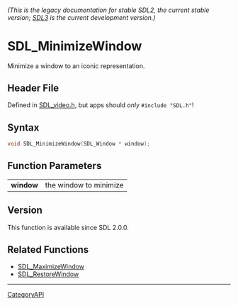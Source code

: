 ###### (This is the legacy documentation for stable SDL2, the current stable version; [SDL3](https://wiki.libsdl.org/SDL3/) is the current development version.)
# SDL_MinimizeWindow

Minimize a window to an iconic representation.

## Header File

Defined in [SDL_video.h](https://github.com/libsdl-org/SDL/blob/SDL2/include/SDL_video.h), but apps should _only_ `#include "SDL.h"`!

## Syntax

```c
void SDL_MinimizeWindow(SDL_Window * window);

```

## Function Parameters

|                |                        |
| -------------- | ---------------------- |
| **window**     | the window to minimize |

## Version

This function is available since SDL 2.0.0.

## Related Functions

* [SDL_MaximizeWindow](SDL_MaximizeWindow)
* [SDL_RestoreWindow](SDL_RestoreWindow)

----
[CategoryAPI](CategoryAPI)


